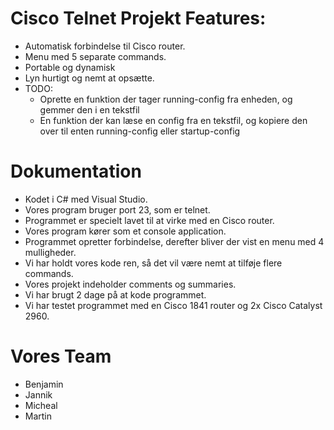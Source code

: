 # Cisco Telnet Projekt Features:

 - Automatisk forbindelse til Cisco router.
 - Menu med 5 separate commands.
 - Portable og dynamisk
 - Lyn hurtigt og nemt at opsætte.
 - TODO:
   - Oprette en funktion der tager running-config fra enheden, og gemmer den i en tekstfil
   - En funktion der kan læse en config fra en tekstfil, og kopiere den over til enten running-config eller startup-config
 


# Dokumentation

- Kodet i C# med Visual Studio.
- Vores program bruger port 23, som er telnet.
- Programmet er specielt lavet til at virke med en Cisco router.
- Vores program kører som et console application.
- Programmet opretter forbindelse, derefter bliver der vist en menu med 4 mulligheder.
- Vi har holdt vores kode ren, så det vil være nemt at tilføje flere commands.
- Vores projekt indeholder comments og summaries.
- Vi har brugt 2 dage på at kode programmet.
- Vi har testet programmet med en Cisco 1841 router og 2x Cisco Catalyst 2960.


# Vores Team

- Benjamin
- Jannik
- Micheal
- Martin
